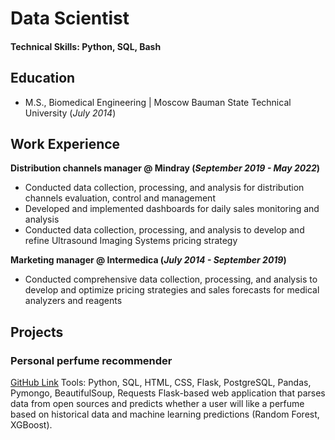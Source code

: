 # Data Scientist

#### Technical Skills: Python, SQL, Bash

## Education
- M.S., Biomedical Engineering	| Moscow Bauman State Technical University (_July 2014_)	 			        		

## Work Experience
**Distribution channels manager  @ Mindray (_September 2019 - May 2022_)**
- Conducted data collection, processing, and analysis for distribution channels evaluation, control and management
- Developed and implemented dashboards for daily sales monitoring and analysis
- Conducted data collection, processing, and analysis to develop and refine Ultrasound Imaging Systems pricing strategy 

**Marketing manager @ Intermedica (_July 2014 - September 2019_)**
- Conducted comprehensive data collection, processing, and analysis to develop and optimize pricing strategies and sales forecasts for medical analyzers and reagents

## Projects
### Personal perfume recommender
[GitHub Link]([https://www.mdpi.com/1424-8220/22/8/3048](https://github.com/AleksandraKochneva/scent_recommender))
Tools: Python, SQL, HTML, CSS, Flask, PostgreSQL, Pandas, Pymongo, BeautifulSoup, Requests
Flask-based web application that parses data from open sources and predicts whether a user will like a perfume based on historical data and machine learning predictions (Random Forest, XGBoost).
 


